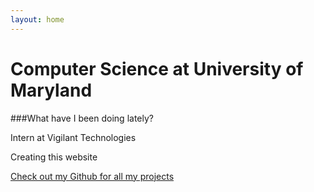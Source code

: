 ```yaml
---
layout: home
---
```

# Computer Science at University of Maryland

###What have I been doing lately?

Intern at Vigilant Technologies 

Creating this website

[Check out my Github for all my projects](https://github.com/MarioJayakumar)

